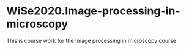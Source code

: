 # WiSe2020.Image-processing-in-microscopy
This is course work for the Image processing in microscopy course
